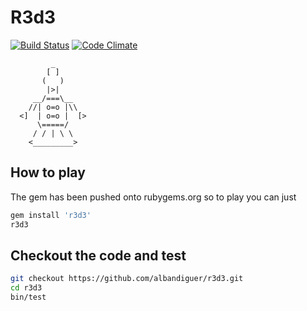 # R3d3
[![Build Status](https://travis-ci.org/albandiguer/r3d3.svg?branch=master)](https://travis-ci.org/albandiguer/r3d3)
[![Code Climate](https://codeclimate.com/github/albandiguer/r3d3/badges/gpa.svg)](https://codeclimate.com/github/albandiguer/r3d3)

             _
            [ ]
           (   )
            |>|
         __/===\__
        //| o=o |\\
      <]  | o=o |  [>
          \=====/
         / / | \ \
        <_________>

## How to play

The gem has been pushed onto rubygems.org so to play you can just 

```bash
gem install 'r3d3'
r3d3
```

## Checkout the code and test


```bash
git checkout https://github.com/albandiguer/r3d3.git
cd r3d3
bin/test
```

